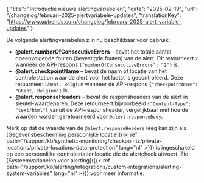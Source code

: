 {
  "title": "Introductie nieuwe alertingvariabelen",
  "date": "2025-02-19",
  "url": "/changelog/februari-2025-alertvariabele-updates",
  "translationKey": "https://www.uptrends.com/changelog/february-2025-alert-variable-updates"
}

De volgende alertingvariabelen zijn nu beschikbaar voor gebruik:

- **@alert.numberOfConsecutiveErrors** – bevat het totale aantal opeenvolgende fouten (bevestigde fouten) van de alert. Dit retourneert `2` wanneer de API-respons `{"numberOfConsecutiveErrors": "2"}` is.
- **@alert.checkpointName** – bevat de naam of locatie van het controlestation waar de alert voor het laatst is gecontroleerd. Deze retourneert `Ghent, Belgium` wanneer de API-respons `{"checkpointName": "Ghent, Belgium"}` is.
- **@alert.responseHeaders** – bevat de responsheaders van de alert in sleutel-waardeparen. Deze retourneert bijvoorbeeld `{"Content-Type": "text/html"}` vanuit de API-responsheader, vergelijkbaar met hoe de waarden worden geretourneerd voor `@alert.responseBody`.

Merk op dat de waarde van de `@alert.responseHeaders` leeg kan zijn als [Gegevensbescherming persoonlijke locatie]({{< ref path="/support/kb/synthetic-monitoring/checkpoints/private-locations/private-locations-data-protection" lang="nl" >}}) is ingeschakeld op een persoonlijke controlestationlocatie die de alertcheck uitvoert. Zie [Systeemvariabelen voor alerting]({{< ref path="/support/kb/alerting/integrations/custom-integrations/alerting-system-variables" lang="nl" >}}) voor meer informatie.